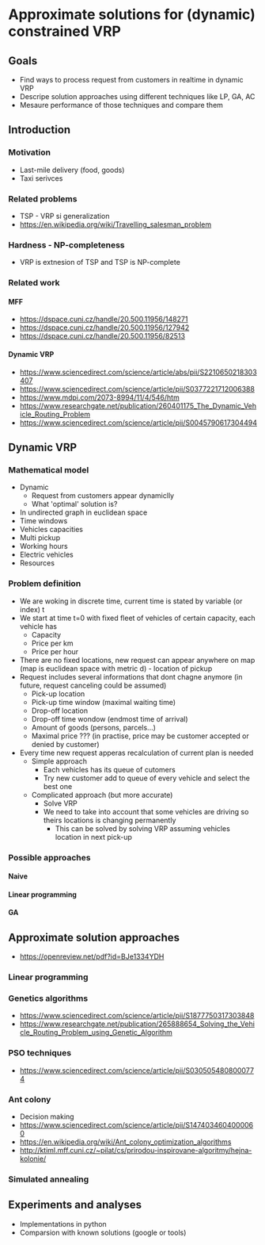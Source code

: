 # Approximate solutions for (dynamic) constrained VRP

## Goals
* Find ways to process request from customers in realtime in dynamic VRP
* Descripe solution approaches using different techniques like LP, GA, AC
* Mesaure performance of those techniques and compare them

## Introduction
### Motivation
* Last-mile delivery (food, goods)
* Taxi serivces
### Related problems
* TSP - VRP si generalization
* https://en.wikipedia.org/wiki/Travelling_salesman_problem
### Hardness - NP-completeness
* VRP is extnesion of TSP and TSP is NP-complete

### Related work
#### MFF
* https://dspace.cuni.cz/handle/20.500.11956/148271
* https://dspace.cuni.cz/handle/20.500.11956/127942
* https://dspace.cuni.cz/handle/20.500.11956/82513
#### Dynamic VRP
* https://www.sciencedirect.com/science/article/abs/pii/S2210650218303407
* https://www.sciencedirect.com/science/article/pii/S0377221712006388
* https://www.mdpi.com/2073-8994/11/4/546/htm
* https://www.researchgate.net/publication/260401175_The_Dynamic_Vehicle_Routing_Problem
* https://www.sciencedirect.com/science/article/pii/S0045790617304494

## Dynamic VRP
### Mathematical model
* Dynamic
  * Request from customers appear dynamiclly
  * What 'optimal' solution is?
* In undirected graph in euclidean space
* Time windows
* Vehicles capacities
* Multi pickup
* Working hours
* Electric vehicles
* Resources

### Problem definition
* We are woking in discrete time, current time is stated by variable (or index) t
* We start at time t=0 with fixed fleet of vehicles of certain capacity, each vehicle has
    * Capacity
    * Price per km
    * Price per hour
* There are no fixed locations, new request can appear anywhere on map (map is euclidean space with metric d) - location of pickup
* Request includes several informations that dont chagne anymore (in future, request canceling could be assumed)
  * Pick-up location
  * Pick-up time window (maximal waiting time)
  * Drop-off location
  * Drop-off time wondow (endmost time of arrival)
  * Amount of goods (persons, parcels...)
  * Maximal price ??? (in practise, price may be customer accepted or denied by customer)
* Every time new request apperas recalculation of current plan is needed
  * Simple approach
    * Each vehicles has its queue of cutomers
    * Try new customer add to queue of every vehicle and select the best one
  * Complicated approach (but more accurate)
    * Solve VRP
    * We need to take into account that some vehicles are driving so theirs locations is changing permanently
      * This can be solved by solving VRP assuming vehicles location in next pick-up


### Possible approaches

#### Naive


#### Linear programming


#### GA


## Approximate solution approaches
* https://openreview.net/pdf?id=BJe1334YDH
### Linear programming
### Genetics algorithms
* https://www.sciencedirect.com/science/article/pii/S1877750317303848
* https://www.researchgate.net/publication/265888654_Solving_the_Vehicle_Routing_Problem_using_Genetic_Algorithm
### PSO techniques
* https://www.sciencedirect.com/science/article/pii/S0305054808000774
### Ant colony
* Decision making
* https://www.sciencedirect.com/science/article/pii/S1474034604000060
* https://en.wikipedia.org/wiki/Ant_colony_optimization_algorithms
* http://ktiml.mff.cuni.cz/~pilat/cs/prirodou-inspirovane-algoritmy/hejna-kolonie/
### Simulated annealing

## Experiments and analyses
* Implementations in python
* Comparsion with known solutions (google or tools)
